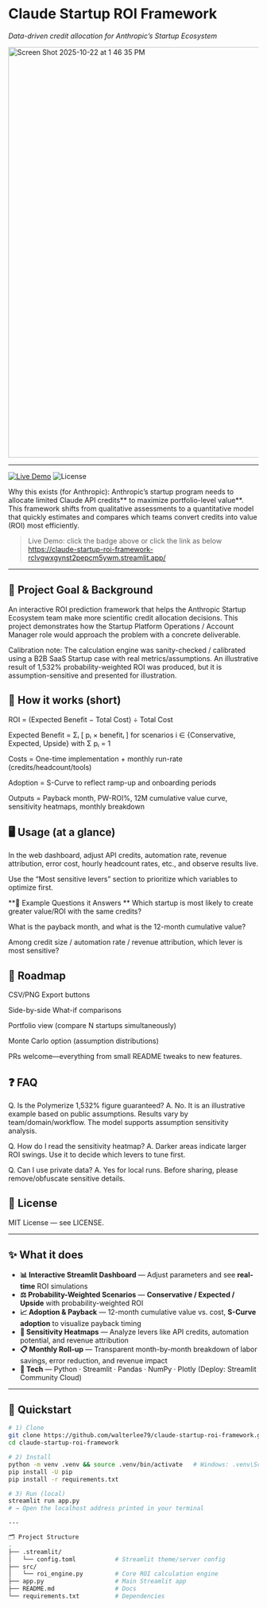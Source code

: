 # Claude Startup ROI Framework  
_Data-driven credit allocation for Anthropic’s Startup Ecosystem_

<img width="1893" height="827" alt="Screen Shot 2025-10-22 at 1 46 35 PM" src="https://github.com/user-attachments/assets/88bc881e-58b0-46f7-8df6-1415129458f9" />

---

[![Live Demo](https://img.shields.io/badge/Live%20Demo-Streamlit-blue)](https://claude-startup-roi-framework-rclvgwxgynst2pepcm5ywm.streamlit.app/) ![License](https://img.shields.io/badge/License-MIT-green)

Why this exists (for Anthropic): Anthropic’s startup program needs to allocate limited Claude API credits** to maximize portfolio-level value**. This framework shifts from qualitative assessments to a quantitative model that quickly estimates and compares which teams convert credits into value (ROI) most efficiently.

> Live Demo: click the badge above or click the link as below
> https://claude-startup-roi-framework-rclvgwxgynst2pepcm5ywm.streamlit.app/ 

---

## 🎯 Project Goal & Background

An interactive ROI prediction framework that helps the Anthropic Startup Ecosystem team make more scientific credit allocation decisions.
This project demonstrates how the Startup Platform Operations / Account Manager role would approach the problem with a concrete deliverable.

Calibration note: The calculation engine was sanity-checked / calibrated using a B2B SaaS Startup case with real metrics/assumptions.
An illustrative result of 1,532% probability-weighted ROI was produced, but it is assumption-sensitive and presented for illustration.

## 🧮 How it works (short)

ROI = (Expected Benefit − Total Cost) ÷ Total Cost

Expected Benefit = Σᵢ [ pᵢ × benefitᵢ ] for scenarios i ∈ {Conservative, Expected, Upside} with Σ pᵢ = 1

Costs = One-time implementation + monthly run-rate (credits/headcount/tools)

Adoption = S-Curve to reflect ramp-up and onboarding periods

Outputs = Payback month, PW-ROI%, 12M cumulative value curve, sensitivity heatmaps, monthly breakdown

## 🖥️ Usage (at a glance)

In the web dashboard, adjust API credits, automation rate, revenue attribution, error cost, hourly headcount rates, etc., and observe results live.

Use the “Most sensitive levers” section to prioritize which variables to optimize first.

**📎 Example Questions it Answers
**
Which startup is most likely to create greater value/ROI with the same credits?

What is the payback month, and what is the 12-month cumulative value?

Among credit size / automation rate / revenue attribution, which lever is most sensitive?


## 🧪 Roadmap

CSV/PNG Export buttons

Side-by-side What-if comparisons

Portfolio view (compare N startups simultaneously)

Monte Carlo option (assumption distributions)

PRs welcome—everything from small README tweaks to new features.

## ❓ FAQ

Q. Is the Polymerize 1,532% figure guaranteed?
A. No. It is an illustrative example based on public assumptions. Results vary by team/domain/workflow. The model supports assumption sensitivity analysis.

Q. How do I read the sensitivity heatmap?
A. Darker areas indicate larger ROI swings. Use it to decide which levers to tune first.

Q. Can I use private data?
A. Yes for local runs. Before sharing, please remove/obfuscate sensitive details.

## 📄 License

MIT License — see LICENSE.


---


## ✨ What it does
- **📊 Interactive Streamlit Dashboard** — Adjust parameters and see **real-time** ROI simulations  
- **⚖️ Probability-Weighted Scenarios** — **Conservative / Expected / Upside** with probability-weighted ROI  
- **📈 Adoption & Payback** — 12-month cumulative value vs. cost, **S-Curve adoption** to visualize payback timing  
- **🎯 Sensitivity Heatmaps** — Analyze levers like API credits, automation potential, and revenue attribution  
- **📋 Monthly Roll-up** — Transparent month-by-month breakdown of labor savings, error reduction, and revenue impact  
- **🧰 Tech** — Python · Streamlit · Pandas · NumPy · Plotly (Deploy: Streamlit Community Cloud)

---

## 🚀 Quickstart

```bash
# 1) Clone
git clone https://github.com/walterlee79/claude-startup-roi-framework.git
cd claude-startup-roi-framework

# 2) Install
python -m venv .venv && source .venv/bin/activate   # Windows: .venv\Scripts\activate
pip install -U pip
pip install -r requirements.txt

# 3) Run (local)
streamlit run app.py
# → Open the localhost address printed in your terminal

---

🗂️ Project Structure
.
├── .streamlit/
│   └── config.toml           # Streamlit theme/server config
├── src/
│   └── roi_engine.py         # Core ROI calculation engine
├── app.py                    # Main Streamlit app
├── README.md                 # Docs
└── requirements.txt          # Dependencies
